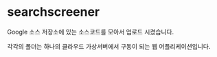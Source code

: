 # searchscreener

Google 소스 저장소에 있는 소스코드를 모아서 업로드 시켰습니다.

각각의 폴더는 하나의 클라우드 가상서버에서 구동이 되는 웹 어플리케이션입니다.
